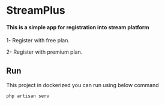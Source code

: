 # StreamPlus 

#### This is a simple app for registration into stream platform

1- Register with free plan.

2- Register with premium plan.


## Run
This project in dockerized you can run using below command

`php artisan serv`

